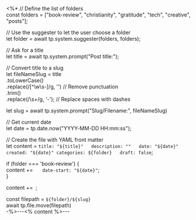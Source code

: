 <%*
// Define the list of folders  
const folders = ["book-review", "christianity", "gratitude", "tech", "creative", "posts"];

// Use the suggester to let the user choose a folder  
let folder = await tp.system.suggester(folders, folders);

// Ask for a title  
let title = await tp.system.prompt("Post title:");

// Convert title to a slug  
let fileNameSlug = title  
	.toLowerCase()  
	.replace(/[^\w\s-]/g, '') // Remove punctuation  
	.trim()  
	.replace(/\s+/g, '-'); // Replace spaces with dashes

let slug = await tp.system.prompt("Slug/Filename:", fileNameSlug)

// Get current date  
let date = tp.date.now("YYYY-MM-DD HH:mm:ss");

// Create the file with YAML front matter  
let content = `title: "${title}"  
description: ""  
date: "${date}"  
created: "${date}"
categories: ${folder}  
draft: false`;

if (folder === 'book-review') {  
	content += `  
date-start: "${date}"`;  
}

content +=`
`;

const filepath = `${folder}/${slug}`  
await tp.file.move(filepath)  
-%>---<% content %>---
